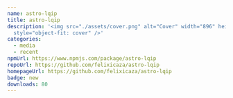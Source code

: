 ```yaml
---
name: astro-lqip
title: astro-lqip
description: '<img src="./assets/cover.png" alt="Cover" width="896" height="280"
  style="object-fit: cover" />'
categories:
  - media
  - recent
npmUrl: https://www.npmjs.com/package/astro-lqip
repoUrl: https://github.com/felixicaza/astro-lqip
homepageUrl: https://github.com/felixicaza/astro-lqip
badge: new
downloads: 80
---
```

